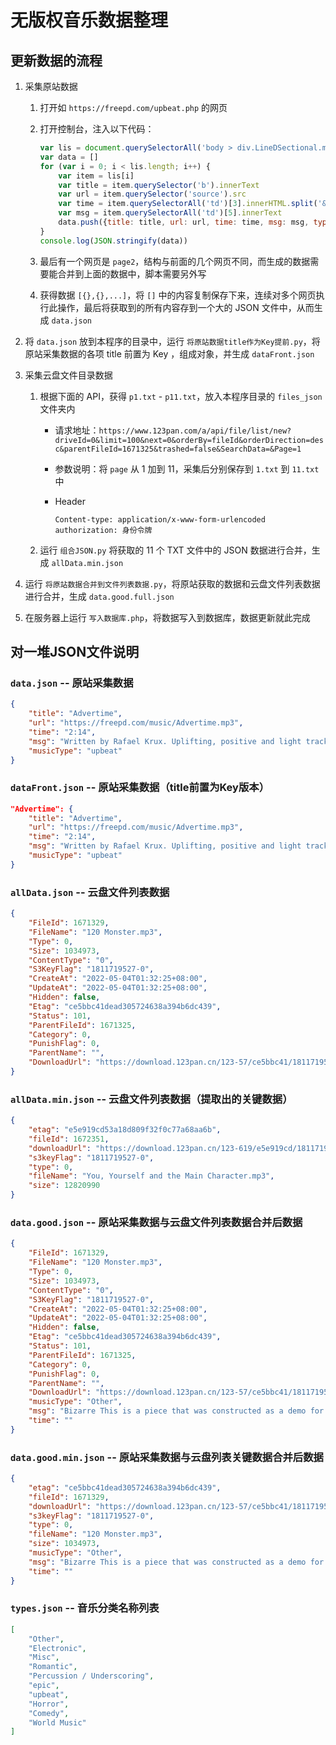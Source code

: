 # 无版权音乐数据整理

## 更新数据的流程

1. 采集原站数据

    1. 打开如 `https://freepd.com/upbeat.php` 的网页
    2. 打开控制台，注入以下代码：

        ```js
        var lis = document.querySelectorAll('body > div.LineDSectional.mainContent > div > table > tbody > tr')
        var data = []
        for (var i = 0; i < lis.length; i++) {
            var item = lis[i]
            var title = item.querySelector('b').innerText
            var url = item.querySelector('source').src
            var time = item.querySelectorAll('td')[3].innerHTML.split('&nbsp;')[1]
            var msg = item.querySelectorAll('td')[5].innerText
            data.push({title: title, url: url, time: time, msg: msg, type: 'Misc'})
        }
        console.log(JSON.stringify(data))
        ```

    3. 最后有一个网页是 `page2`，结构与前面的几个网页不同，而生成的数据需要能合并到上面的数据中，脚本需要另外写
    4. 获得数据 `[{},{},...]`，将 `[]` 中的内容复制保存下来，连续对多个网页执行此操作，最后将获取到的所有内容存到一个大的 JSON 文件中，从而生成 `data.json`

2. 将 `data.json` 放到本程序的目录中，运行 `将原站数据title作为Key提前.py`，将原站采集数据的各项 title 前置为 Key ，组成对象，并生成 `dataFront.json`
3. 采集云盘文件目录数据
   1. 根据下面的 API，获得 `p1.txt` - `p11.txt`，放入本程序目录的 `files_json` 文件夹内

      - 请求地址：`https://www.123pan.com/a/api/file/list/new?driveId=0&limit=100&next=0&orderBy=fileId&orderDirection=desc&parentFileId=1671325&trashed=false&SearchData=&Page=1`
  
      - 参数说明：将 `page` 从 1 加到 11，采集后分别保存到 `1.txt` 到 `11.txt` 中
      - Header
  
        ```
        Content-type: application/x-www-form-urlencoded
        authorization: 身份令牌
        ```
    
    1. 运行 `组合JSON.py` 将获取的 11 个 TXT 文件中的 JSON 数据进行合并，生成 `allData.min.json`
4. 运行 `将原站数据合并到文件列表数据.py`，将原站获取的数据和云盘文件列表数据进行合并，生成 `data.good.full.json`
5. 在服务器上运行 `写入数据库.php`，将数据写入到数据库，数据更新就此完成


## 对一堆JSON文件说明

### `data.json` -- 原站采集数据

```json
{
    "title": "Advertime",
    "url": "https://freepd.com/music/Advertime.mp3",
    "time": "2:14",
    "msg": "Written by Rafael Krux. Uplifting, positive and light track made with acoustic guitars, piano and light percussion. Perfect for commercials, advertising or generally happy moments. This music is available for commercial and non-commercial purposes.",
    "musicType": "upbeat"
}
```

### `dataFront.json` -- 原站采集数据（title前置为Key版本）

```json
"Advertime": {
    "title": "Advertime",
    "url": "https://freepd.com/music/Advertime.mp3",
    "time": "2:14",
    "msg": "Written by Rafael Krux. Uplifting, positive and light track made with acoustic guitars, piano and light percussion. Perfect for commercials, advertising or generally happy moments. This music is available for commercial and non-commercial purposes.",
    "musicType": "upbeat"
}
```

### `allData.json` -- 云盘文件列表数据

```json
{
    "FileId": 1671329,
    "FileName": "120 Monster.mp3",
    "Type": 0,
    "Size": 1034973,
    "ContentType": "0",
    "S3KeyFlag": "1811719527-0",
    "CreateAt": "2022-05-04T01:32:25+08:00",
    "UpdateAt": "2022-05-04T01:32:25+08:00",
    "Hidden": false,
    "Etag": "ce5bbc41dead305724638a394b6dc439",
    "Status": 101,
    "ParentFileId": 1671325,
    "Category": 0,
    "PunishFlag": 0,
    "ParentName": "",
    "DownloadUrl": "https://download.123pan.cn/123-57/ce5bbc41/1811719527-0/ce5bbc41dead305724638a394b6dc439?v=1&t=1651689011&s=bc1a35d280bfe52d4aaaf42a01249d3e&filename=120 Monster.mp3"
}
```

### `allData.min.json` -- 云盘文件列表数据（提取出的关键数据）

```json
{
    "etag": "e5e919cd53a18d809f32f0c77a68aa6b",
    "fileId": 1672351,
    "downloadUrl": "https://download.123pan.cn/123-619/e5e919cd/1811719527-0/e5e919cd53a18d809f32f0c77a68aa6b?v=1&t=1651689249&s=8a99a4d403eb6ea6b059ae5c7a79cad1&filename=You, Yourself and the Main Character.mp3",
    "s3keyFlag": "1811719527-0",
    "type": 0,
    "fileName": "You, Yourself and the Main Character.mp3",
    "size": 12820990
}
```

### `data.good.json` -- 原站采集数据与云盘文件列表数据合并后数据

```json
{
    "FileId": 1671329,
    "FileName": "120 Monster.mp3",
    "Type": 0,
    "Size": 1034973,
    "ContentType": "0",
    "S3KeyFlag": "1811719527-0",
    "CreateAt": "2022-05-04T01:32:25+08:00",
    "UpdateAt": "2022-05-04T01:32:25+08:00",
    "Hidden": false,
    "Etag": "ce5bbc41dead305724638a394b6dc439",
    "Status": 101,
    "ParentFileId": 1671325,
    "Category": 0,
    "PunishFlag": 0,
    "ParentName": "",
    "DownloadUrl": "https://download.123pan.cn/123-57/ce5bbc41/1811719527-0/ce5bbc41dead305724638a394b6dc439?v=1&t=1651689011&s=bc1a35d280bfe52d4aaaf42a01249d3e&filename=120 Monster.mp3",
    "musicType": "Other",
    "msg": "Bizarre This is a piece that was constructed as a demo for piano loops that I had released at one time. It is still one of the more popular pieces I have, but the quality is such that I can't license it in good conscience. :-) Source: Kevin MacLeod - Kevin MacLeod",
    "time": ""
}
```

### `data.good.min.json` -- 原站采集数据与云盘列表关键数据合并后数据

```json
{
    "etag": "ce5bbc41dead305724638a394b6dc439",
    "fileId": 1671329,
    "downloadUrl": "https://download.123pan.cn/123-57/ce5bbc41/1811719527-0/ce5bbc41dead305724638a394b6dc439?v=1&t=1651689011&s=bc1a35d280bfe52d4aaaf42a01249d3e&filename=120 Monster.mp3",
    "s3keyFlag": "1811719527-0",
    "type": 0,
    "fileName": "120 Monster.mp3",
    "size": 1034973,
    "musicType": "Other",
    "msg": "Bizarre This is a piece that was constructed as a demo for piano loops that I had released at one time. It is still one of the more popular pieces I have, but the quality is such that I can't license it in good conscience. :-) Source: Kevin MacLeod - Kevin MacLeod",
    "time": ""
}
```

### `types.json` -- 音乐分类名称列表

```json
[
    "Other",
    "Electronic",
    "Misc",
    "Romantic",
    "Percussion / Underscoring",
    "epic",
    "upbeat",
    "Horror",
    "Comedy",
    "World Music"
]
```